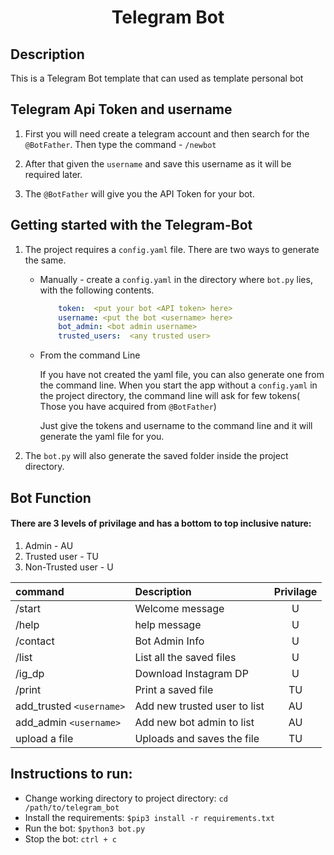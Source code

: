 <p align="center">
	<h1 align="center"> Telegram Bot </h1>
</p>

## Description

This is a Telegram Bot template that can used as template personal bot

## Telegram Api Token and username

1. First you will need create a telegram account and then search for the `@BotFather`. Then type the command - `/newbot`

1. After that given the `username` and save this username as it will be required later.

1. The `@BotFather` will give you the API Token for your bot.

## Getting started with the Telegram-Bot

1. The project requires a `config.yaml` file. There are two ways to generate the same.

    - Manually  - create a `config.yaml` in the directory where `bot.py` lies, with the following contents.

        ```yaml
            token:  <put your bot <API token> here>
            username: <put the bot <username> here>
            bot_admin: <bot admin username>
            trusted_users:  <any trusted user>
        ```

    - From the command Line

        If you have not created the yaml file, you can also generate one from the command line. When you start the app without a `config.yaml` in the project directory, the command line will ask for few tokens( Those you have acquired from `@BotFather`)

        Just give the tokens and username to the command line and it will generate the yaml file for you.

1. The `bot.py` will also generate the saved folder inside the project directory.

<!-- TODO: write the need of the saved folder -->

## Bot Function

#### There are 3 levels of privilage and has a bottom to top inclusive nature:
1. Admin - AU
1. Trusted user - TU
1.  Non-Trusted user - U

|command|Description|Privilage|
|:---|:---|:---:|
|   /start |   Welcome message |    U   |
|   /help  |   help message    |   U   |
|   /contact    |   Bot Admin Info  |   U   |
|   /list   |   List all the saved files    |   U   |
|   /ig_dp  |   Download Instagram DP   |   U   |
|   /print  |   Print a saved file  |    TU  |
| add_trusted `<username>` | Add new trusted user to list| AU|
| add_admin `<username>` | Add new bot admin to list| AU|
|   upload a file | Uploads and saves the file | TU |


## Instructions to run:

- Change working directory to project directory: `cd /path/to/telegram_bot`
- Install the requirements: `$pip3 install -r requirements.txt`
- Run the bot: `$python3 bot.py`
- Stop the bot: `ctrl + c`